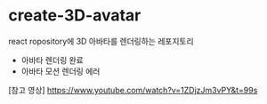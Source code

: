 # create-3D-avatar

react ropository에 3D 아바타를 렌더링하는 레포지토리

- 아바타 렌더링 완료
- 아바타 모션 렌더링 에러

[참고 영상]
https://www.youtube.com/watch?v=1ZDjzJm3vPY&t=99s

